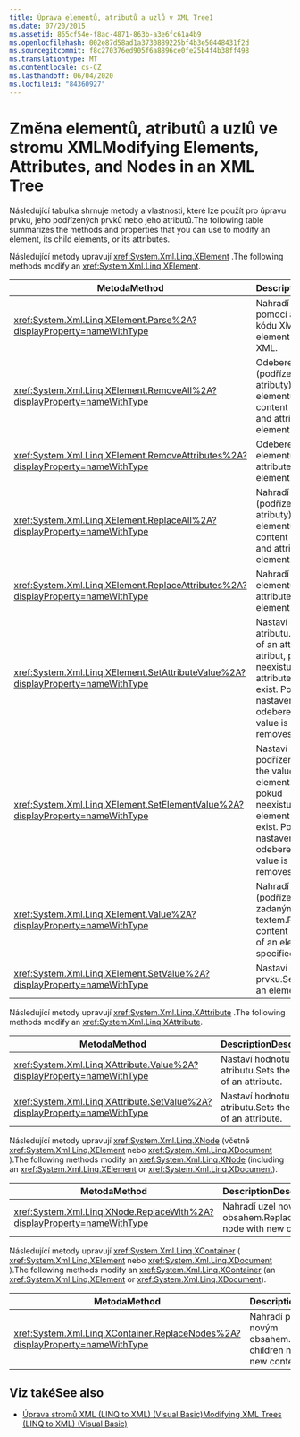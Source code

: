 ```yaml
---
title: Úprava elementů, atributů a uzlů v XML Tree1
ms.date: 07/20/2015
ms.assetid: 865cf54e-f8ac-4871-863b-a3e6fc61a4b9
ms.openlocfilehash: 002e87d58ad1a3730889225bf4b3e50448431f2d
ms.sourcegitcommit: f8c270376ed905f6a8896ce0fe25b4f4b38ff498
ms.translationtype: MT
ms.contentlocale: cs-CZ
ms.lasthandoff: 06/04/2020
ms.locfileid: "84360927"
---
```

# <a name="modifying-elements-attributes-and-nodes-in-an-xml-tree"></a><span data-ttu-id="f67a8-102">Změna elementů, atributů a uzlů ve stromu XML</span><span class="sxs-lookup"><span data-stu-id="f67a8-102">Modifying Elements, Attributes, and Nodes in an XML Tree</span></span>
<span data-ttu-id="f67a8-103">Následující tabulka shrnuje metody a vlastnosti, které lze použít pro úpravu prvku, jeho podřízených prvků nebo jeho atributů.</span><span class="sxs-lookup"><span data-stu-id="f67a8-103">The following table summarizes the methods and properties that you can use to modify an element, its child elements, or its attributes.</span></span>  
  
 <span data-ttu-id="f67a8-104">Následující metody upravují <xref:System.Xml.Linq.XElement> .</span><span class="sxs-lookup"><span data-stu-id="f67a8-104">The following methods modify an <xref:System.Xml.Linq.XElement>.</span></span>  
  
|<span data-ttu-id="f67a8-105">Metoda</span><span class="sxs-lookup"><span data-stu-id="f67a8-105">Method</span></span>|<span data-ttu-id="f67a8-106">Description</span><span class="sxs-lookup"><span data-stu-id="f67a8-106">Description</span></span>|  
|------------|-----------------|  
|<xref:System.Xml.Linq.XElement.Parse%2A?displayProperty=nameWithType>|<span data-ttu-id="f67a8-107">Nahradí element pomocí analyzovaného kódu XML.</span><span class="sxs-lookup"><span data-stu-id="f67a8-107">Replaces an element with parsed XML.</span></span>|  
|<xref:System.Xml.Linq.XElement.RemoveAll%2A?displayProperty=nameWithType>|<span data-ttu-id="f67a8-108">Odebere veškerý obsah (podřízené uzly a atributy) elementu.</span><span class="sxs-lookup"><span data-stu-id="f67a8-108">Removes all content (child nodes and attributes) of an element.</span></span>|  
|<xref:System.Xml.Linq.XElement.RemoveAttributes%2A?displayProperty=nameWithType>|<span data-ttu-id="f67a8-109">Odebere atributy elementu.</span><span class="sxs-lookup"><span data-stu-id="f67a8-109">Removes the attributes of an element.</span></span>|  
|<xref:System.Xml.Linq.XElement.ReplaceAll%2A?displayProperty=nameWithType>|<span data-ttu-id="f67a8-110">Nahradí veškerý obsah (podřízené uzly a atributy) elementu.</span><span class="sxs-lookup"><span data-stu-id="f67a8-110">Replaces all content (child nodes and attributes) of an element.</span></span>|  
|<xref:System.Xml.Linq.XElement.ReplaceAttributes%2A?displayProperty=nameWithType>|<span data-ttu-id="f67a8-111">Nahradí atributy elementu.</span><span class="sxs-lookup"><span data-stu-id="f67a8-111">Replaces the attributes of an element.</span></span>|  
|<xref:System.Xml.Linq.XElement.SetAttributeValue%2A?displayProperty=nameWithType>|<span data-ttu-id="f67a8-112">Nastaví hodnotu atributu.</span><span class="sxs-lookup"><span data-stu-id="f67a8-112">Sets the value of an attribute.</span></span> <span data-ttu-id="f67a8-113">Vytvoří atribut, pokud neexistuje.</span><span class="sxs-lookup"><span data-stu-id="f67a8-113">Creates the attribute if it doesn't exist.</span></span> <span data-ttu-id="f67a8-114">Pokud je hodnota nastavena na `null` , odebere atribut.</span><span class="sxs-lookup"><span data-stu-id="f67a8-114">If the value is set to `null`, removes the attribute.</span></span>|  
|<xref:System.Xml.Linq.XElement.SetElementValue%2A?displayProperty=nameWithType>|<span data-ttu-id="f67a8-115">Nastaví hodnotu podřízeného prvku.</span><span class="sxs-lookup"><span data-stu-id="f67a8-115">Sets the value of a child element.</span></span> <span data-ttu-id="f67a8-116">Vytvoří prvek, pokud neexistuje.</span><span class="sxs-lookup"><span data-stu-id="f67a8-116">Creates the element if it doesn't exist.</span></span> <span data-ttu-id="f67a8-117">Pokud je hodnota nastavena na `null` , odebere prvek.</span><span class="sxs-lookup"><span data-stu-id="f67a8-117">If the value is set to `null`, removes the element.</span></span>|  
|<xref:System.Xml.Linq.XElement.Value%2A?displayProperty=nameWithType>|<span data-ttu-id="f67a8-118">Nahradí obsah (podřízené uzly) prvku zadaným textem.</span><span class="sxs-lookup"><span data-stu-id="f67a8-118">Replaces the content (child nodes) of an element with the specified text.</span></span>|  
|<xref:System.Xml.Linq.XElement.SetValue%2A?displayProperty=nameWithType>|<span data-ttu-id="f67a8-119">Nastaví hodnotu prvku.</span><span class="sxs-lookup"><span data-stu-id="f67a8-119">Sets the value of an element.</span></span>|  
  
 <span data-ttu-id="f67a8-120">Následující metody upravují <xref:System.Xml.Linq.XAttribute> .</span><span class="sxs-lookup"><span data-stu-id="f67a8-120">The following methods modify an <xref:System.Xml.Linq.XAttribute>.</span></span>  
  
|<span data-ttu-id="f67a8-121">Metoda</span><span class="sxs-lookup"><span data-stu-id="f67a8-121">Method</span></span>|<span data-ttu-id="f67a8-122">Description</span><span class="sxs-lookup"><span data-stu-id="f67a8-122">Description</span></span>|  
|------------|-----------------|  
|<xref:System.Xml.Linq.XAttribute.Value%2A?displayProperty=nameWithType>|<span data-ttu-id="f67a8-123">Nastaví hodnotu atributu.</span><span class="sxs-lookup"><span data-stu-id="f67a8-123">Sets the value of an attribute.</span></span>|  
|<xref:System.Xml.Linq.XAttribute.SetValue%2A?displayProperty=nameWithType>|<span data-ttu-id="f67a8-124">Nastaví hodnotu atributu.</span><span class="sxs-lookup"><span data-stu-id="f67a8-124">Sets the value of an attribute.</span></span>|  
  
 <span data-ttu-id="f67a8-125">Následující metody upravují <xref:System.Xml.Linq.XNode> (včetně <xref:System.Xml.Linq.XElement> nebo <xref:System.Xml.Linq.XDocument> ).</span><span class="sxs-lookup"><span data-stu-id="f67a8-125">The following methods modify an <xref:System.Xml.Linq.XNode> (including an <xref:System.Xml.Linq.XElement> or <xref:System.Xml.Linq.XDocument>).</span></span>  
  
|<span data-ttu-id="f67a8-126">Metoda</span><span class="sxs-lookup"><span data-stu-id="f67a8-126">Method</span></span>|<span data-ttu-id="f67a8-127">Description</span><span class="sxs-lookup"><span data-stu-id="f67a8-127">Description</span></span>|  
|------------|-----------------|  
|<xref:System.Xml.Linq.XNode.ReplaceWith%2A?displayProperty=nameWithType>|<span data-ttu-id="f67a8-128">Nahradí uzel novým obsahem.</span><span class="sxs-lookup"><span data-stu-id="f67a8-128">Replaces a node with new content.</span></span>|  
  
 <span data-ttu-id="f67a8-129">Následující metody upravují <xref:System.Xml.Linq.XContainer> ( <xref:System.Xml.Linq.XElement> nebo <xref:System.Xml.Linq.XDocument> ).</span><span class="sxs-lookup"><span data-stu-id="f67a8-129">The following methods modify an <xref:System.Xml.Linq.XContainer> (an <xref:System.Xml.Linq.XElement> or <xref:System.Xml.Linq.XDocument>).</span></span>  
  
|<span data-ttu-id="f67a8-130">Metoda</span><span class="sxs-lookup"><span data-stu-id="f67a8-130">Method</span></span>|<span data-ttu-id="f67a8-131">Description</span><span class="sxs-lookup"><span data-stu-id="f67a8-131">Description</span></span>|  
|------------|-----------------|  
|<xref:System.Xml.Linq.XContainer.ReplaceNodes%2A?displayProperty=nameWithType>|<span data-ttu-id="f67a8-132">Nahradí podřízené uzly novým obsahem.</span><span class="sxs-lookup"><span data-stu-id="f67a8-132">Replaces the children nodes with new content.</span></span>|  
  
## <a name="see-also"></a><span data-ttu-id="f67a8-133">Viz také</span><span class="sxs-lookup"><span data-stu-id="f67a8-133">See also</span></span>

- [<span data-ttu-id="f67a8-134">Úprava stromů XML (LINQ to XML) (Visual Basic)</span><span class="sxs-lookup"><span data-stu-id="f67a8-134">Modifying XML Trees (LINQ to XML) (Visual Basic)</span></span>](modifying-xml-trees-linq-to-xml.md)
